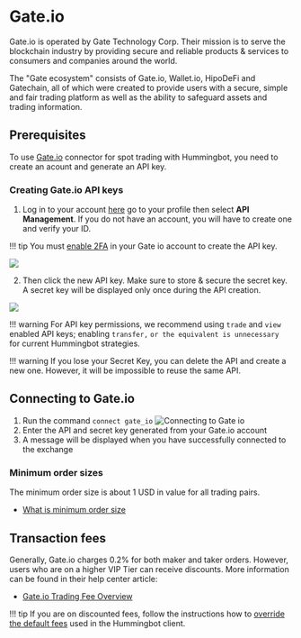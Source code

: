 # Gate.io

Gate.io is operated by Gate Technology Corp. Their mission is to serve the blockchain industry by providing secure and reliable products & services to consumers and companies around the world.

The "Gate ecosystem" consists of Gate.io, Wallet.io, HipoDeFi and Gatechain, all of which were created to provide users with a secure, simple and fair trading platform as well as the ability to safeguard assets and trading information.

## Prerequisites

To use [Gate.io](https://www.gate.io/ref/4566709) connector for spot trading with Hummingbot, you need to create an acount and generate an API key.

### Creating Gate.io API keys

1. Log in to your account [here](https://www.gate.io/login) go to your profile then select **API Management**. If you do not have an account, you will have to create one and verify your ID.

!!! tip
    You must [enable 2FA](https://support.gate.io/hc/en-us/articles/360006647533-Should-I-setup-SMS-or-2FA-for-my-account-) in your Gate io account to create the API key.

![](/assets/img/gateio-api.png)

2. Then click the new API key. Make sure to store & secure the secret key. A secret key will be displayed only once during the API creation.

![](/assets/img/gateio-account.png)

!!! warning
    For API key permissions, we recommend using `trade` and `view` enabled API keys; enabling `transfer,` `or the equivalent is unnecessary `for current Hummingbot strategies.

!!! warning
    If you lose your Secret Key, you can delete the API and create a new one. However, it will be impossible to reuse the same API.

## Connecting to Gate.io

1. Run the command `connect gate_io`
   ![Connecting to Gate io](/assets/img/gateio-connect.gif)
2. Enter the API and secret key generated from your Gate.io account
3. A message will be displayed when you have successfully connected to the exchange

### Minimum order sizes

The minimum order size is about 1 USD in value for all trading pairs.

- [What is minimum order size](https://support.gate.io/hc/en-us/articles/360000808414-What-is-minimum-order-size-)

## Transaction fees

Generally, Gate.io charges 0.2% for both maker and taker orders. However, users who are on a higher VIP Tier can receive discounts. More information can be found in their help center article:

- [Gate.io Trading Fee Overview](https://support.gate.io/hc/en-us/articles/360022907633--Fees-Gate-io-charge-you-)

!!! tip
    If you are on discounted fees, follow the instructions how to [override the default fees](https://docs.hummingbot.io/operation/override-fees/) used in the Hummingbot client.
